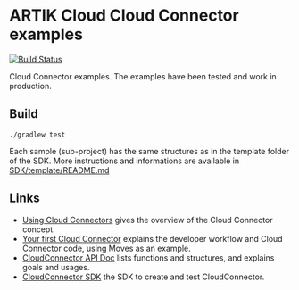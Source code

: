 ARTIK Cloud Cloud Connector examples
==============================

[![Build Status](https://travis-ci.org/artikcloud/artikcloud-cloudconnector-samples.svg?branch=master)](https://travis-ci.org/artikcloud/artikcloud-cloudconnector-samples)

Cloud Connector examples. The examples have been tested and work in production.

Build
-----

```
./gradlew test
```

Each sample (sub-project) has the same structures as in the template folder of the SDK.
More instructions and informations are available in [SDK/template/README.md](https://github.com/artikcloud/artikcloud-cloudconnector-sdk/blob/master/template/README.md)
 
Links
-----

* [Using Cloud Connectors](https://developer.artik.cloud/documentation/connect-the-data/using-cloud-connectors.html) gives the overview of the Cloud Connector concept.
* [Your first Cloud Connector](https://developer.artik.cloud/documentation/tutorials/your-first-cloud-connector.html) explains the developer workflow and Cloud Connector code, using Moves as an example.
* [CloudConnector API Doc](http://artikcloud.github.io/artikcloud-cloudconnector-sdk/apidoc/) lists functions and structures, and explains goals and usages.
* [CloudConnector SDK](https://github.com/artikcloud/artikcloud-cloudconnector-sdk) the SDK to create and test CloudConnector.
